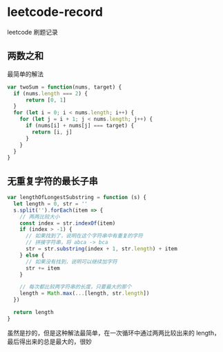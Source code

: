 # leetcode-record

leetcode 刷题记录

## 两数之和

最简单的解法

```js
var twoSum = function(nums, target) {
  if (nums.length === 2) {
      return [0, 1]
  }
  for (let i = 0; i < nums.length; i++) {
    for (let j = i + 1; j < nums.length; j++) {
      if (nums[i] + nums[j] === target) {
        return [i, j]
      }
    }
  }
}
```

## 无重复字符的最长子串

```js
var lengthOfLongestSubstring = function (s) {
  let length = 0, str = ''
  s.split('').forEach(item => {
    // 两两比较大小
    const index = str.indexOf(item)
    if (index > -1) {
      // 如果找到了，说明在这个字符串中有重复的字符
      // 拼接字符串，将 abca -> bca
      str = str.substring(index + 1, str.length) + item
    } else {
      // 如果没有找到，说明可以继续加字符
      str += item
    }

    // 每次都比较两字符串的长度，只要最大的那个
    length = Math.max(...[length, str.length])
  })

  return length
}
```

虽然是抄的，但是这种解法最简单，在一次循环中通过两两比较出来的 length，最后得出来的总是最大的，很妙
